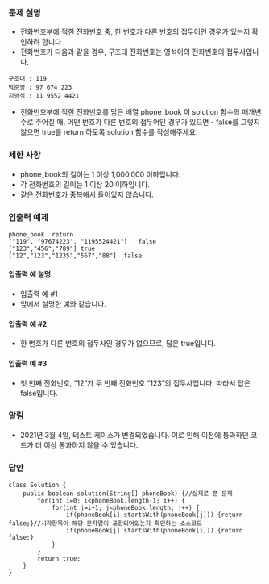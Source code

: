 ### 문제 설명
- 전화번호부에 적힌 전화번호 중, 한 번호가 다른 번호의 접두어인 경우가 있는지 확인하려 합니다.
- 전화번호가 다음과 같을 경우, 구조대 전화번호는 영석이의 전화번호의 접두사입니다.
```
구조대 : 119
박준영 : 97 674 223
지영석 : 11 9552 4421
```
- 전화번호부에 적힌 전화번호를 담은 배열 phone_book 이 solution 함수의 매개변수로 주어질 때, 어떤 번호가 다른 번호의 접두어인 경우가 있으면 - false를 그렇지 않으면 true를 return 하도록 solution 함수를 작성해주세요.

### 제한 사항
- phone_book의 길이는 1 이상 1,000,000 이하입니다.
- 각 전화번호의 길이는 1 이상 20 이하입니다.
- 같은 전화번호가 중복해서 들어있지 않습니다.
### 입출력 예제
```
phone_book	return
["119", "97674223", "1195524421"]	false
["123","456","789"]	true
["12","123","1235","567","88"]	false
```
#### 입출력 예 설명
- 입출력 예 #1
- 앞에서 설명한 예와 같습니다.

#### 입출력 예 #2
- 한 번호가 다른 번호의 접두사인 경우가 없으므로, 답은 true입니다.

#### 입출력 예 #3
- 첫 번째 전화번호, “12”가 두 번째 전화번호 “123”의 접두사입니다. 따라서 답은 false입니다.

### 알림
- 2021년 3월 4일, 테스트 케이스가 변경되었습니다. 이로 인해 이전에 통과하던 코드가 더 이상 통과하지 않을 수 있습니다.

### 답안
```
class Solution {
    public boolean solution(String[] phoneBook) {//실제로 푼 문제
        for(int i=0; i<phoneBook.length-1; i++) {
            for(int j=i+1; j<phoneBook.length; j++) {
                if(phoneBook[i].startsWith(phoneBook[j])) {return false;}//시작항목이 해당 문자열이 포함되어있는지 확인하는 소스코드
                if(phoneBook[j].startsWith(phoneBook[i])) {return false;}
            }
        }
        return true;
    }
}
```